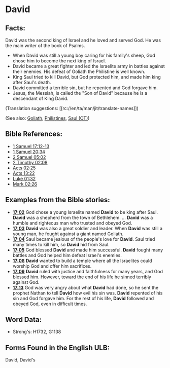 # David

## Facts:

David was the second king of Israel and he loved and served God. He was the main writer of the book of Psalms.

* When David was still a young boy caring for his family's sheep, God chose him to become the next king of Israel.
* David became a great fighter and led the Israelite army in battles against their enemies. His defeat of Goliath the Philistine is well known.
* King Saul tried to kill David, but God protected him, and made him king after Saul's death.
* David committed a terrible sin, but he repented and God forgave him.
* Jesus, the Messiah, is called the "Son of David" because he is a descendant of King David.

(Translation suggestions: [[rc://en/ta/man/jit/translate-names]])

(See also: [Goliath](../names/goliath.md), [Philistines](../names/philistines.md), [Saul (OT)](../names/saul.md))

## Bible References:

* [1 Samuel 17:12-13](rc://en/tn/help/1sa/17/12)
* [1 Samuel 20:34](rc://en/tn/help/1sa/20/34)
* [2 Samuel 05:02](rc://en/tn/help/2sa/05/02)
* [2 Timothy 02:08](rc://en/tn/help/2ti/02/08)
* [Acts 02:25](rc://en/tn/help/act/02/25)
* [Acts 13:22](rc://en/tn/help/act/13/22)
* [Luke 01:32](rc://en/tn/help/luk/01/32)
* [Mark 02:26](rc://en/tn/help/mrk/02/26)

## Examples from the Bible stories:

* __[17:02](rc://en/tn/help/obs/17/02)__ God chose a young Israelite named __David__ to be king after Saul. __David__ was a shepherd from the town of Bethlehem. … __David__ was a humble and righteous man who trusted and obeyed God.
* __[17:03](rc://en/tn/help/obs/17/03)__ __David__ was also a great soldier and leader. When __David__ was still a young man, he fought against a giant named Goliath.
* __[17:04](rc://en/tn/help/obs/17/04)__ Saul became jealous of the people's love for __David__. Saul tried many times to kill him, so __David__ hid from Saul.
* __[17:05](rc://en/tn/help/obs/17/05)__ God blessed __David__ and made him successful. __David__ fought many battles and God helped him defeat Israel's enemies.
* __[17:06](rc://en/tn/help/obs/17/06)__ __David__ wanted to build a temple where all the Israelites could worship God and offer him sacrifices.
* __[17:09](rc://en/tn/help/obs/17/09)__ __David__ ruled with justice and faithfulness for many years, and God blessed him. However, toward the end of his life he sinned terribly against God.
* __[17:13](rc://en/tn/help/obs/17/13)__ God was very angry about what __David__ had done, so he sent the prophet Nathan to tell __David__ how evil his sin was. __David__ repented of his sin and God forgave him. For the rest of his life, __David__ followed and obeyed God, even in difficult times.

## Word Data:

* Strong's: H1732, G1138

## Forms Found in the English ULB:

David, David's
